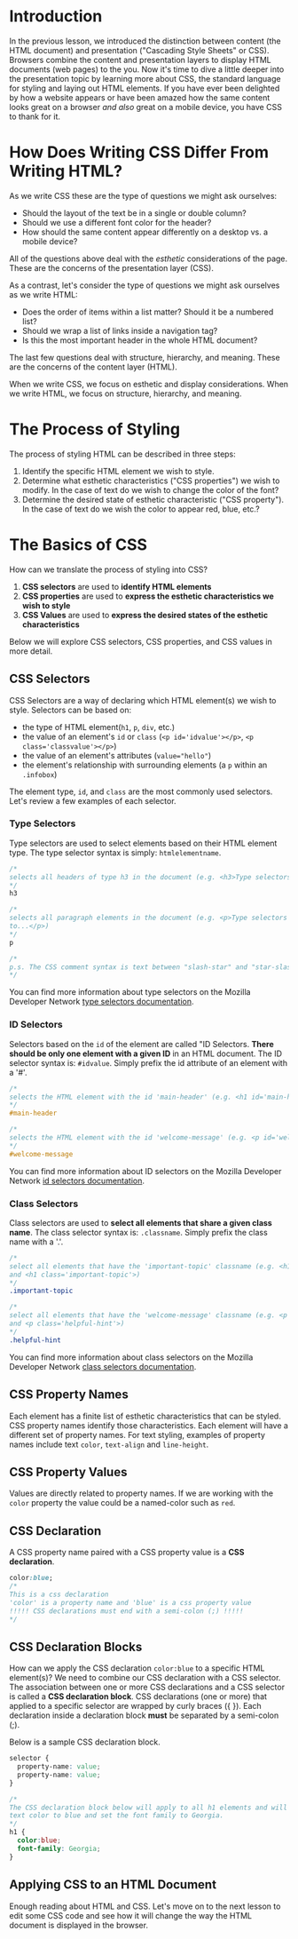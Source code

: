 # Introduction

In the previous lesson, we introduced the distinction between content (the HTML
document) and presentation ("Cascading Style Sheets" or CSS). Browsers combine
the content and presentation layers to display HTML documents (web pages) to
the you. Now it's time to dive a little deeper into the presentation topic by
learning more about CSS, the standard language for styling and laying out HTML
elements.  If you have ever been delighted by how a website appears or have
been amazed how the same content looks great on a browser _and also_ great on a
mobile device, you have CSS to thank for it.

# How Does Writing CSS Differ From Writing HTML?

As we write CSS these are the type of questions we might ask ourselves:

- Should the layout of the text be in a single or double column?
- Should we use a different font color for the header?
- How should the same content appear differently on a desktop vs. a mobile
device?

All of the questions above deal with the *esthetic* considerations of the page.
These are the concerns of the presentation layer (CSS).

As a contrast, let's consider the type of questions we might ask ourselves as
we write HTML:

- Does the order of items within a list matter? Should it be a numbered list?
- Should we wrap a list of links inside a navigation tag?
- Is this the most important header in the whole HTML document?

The last few questions deal with structure, hierarchy, and meaning. These are
the concerns of the content layer (HTML).

When we write CSS, we focus on esthetic and display considerations. When we
write HTML, we focus on structure, hierarchy, and meaning.

# The Process of Styling

The process of styling HTML can be described in three steps:

1. Identify the specific HTML element we wish to style.
2. Determine what esthetic characteristics ("CSS properties") we wish to
   modify. In the case of text do we wish to change the color of
   the font?
3. Determine the desired state of esthetic characteristic ("CSS property"). In
   the case of text do we wish the color to appear red, blue, etc.?

# The Basics of CSS

How can we translate the process of styling into CSS?

1. **CSS selectors** are used to **identify HTML elements**
2. **CSS properties** are used to **express the esthetic characteristics we wish
   to style**
3. **CSS Values** are used to **express the desired states of the esthetic
   characteristics**

Below we will explore CSS selectors, CSS properties, and CSS values in more detail.

## CSS Selectors

CSS Selectors are a way of declaring which HTML element(s) we wish to style.
Selectors can be based on:

- the type of HTML element(`h1`, `p`, `div`, etc.)
- the value of an element's `id` or `class` (`<p id='idvalue'></p>`,
`<p class='classvalue'></p>`)
- the value of an element's attributes (`value="hello"`)
- the element's relationship with surrounding elements (a `p` within an
  `.infobox`)

The element type, `id`, and `class` are the most commonly used selectors. Let's
review a few examples of each selector.

### Type Selectors

Type selectors are used to select elements based on their HTML element type.
The type selector syntax is simply: `htmlelementname`.

```css
/*
selects all headers of type h3 in the document (e.g. <h3>Type selectors</h3>)
*/
h3

/*
selects all paragraph elements in the document (e.g. <p>Type selectors are used
to...</p>)
*/
p

/*
p.s. The CSS comment syntax is text between "slash-star" and "star-slash"
*/

```

You can find more information about type selectors on the Mozilla Developer
Network [type selectors documentation][].

### ID Selectors

Selectors based on the `id` of the element are called "ID Selectors.  **There
should be only one element with a given ID** in an HTML document. The ID
selector syntax is: `#idvalue`. Simply prefix the id attribute of an element
with a '#'.

```css
/*
selects the HTML element with the id 'main-header' (e.g. <h1 id='main-header'>)
*/
#main-header

/*
selects the HTML element with the id 'welcome-message' (e.g. <p id='welcome-message'>)
*/
#welcome-message
```

You can find more information about ID selectors on the Mozilla Developer Network
[id selectors documentation][].

### Class Selectors

Class selectors are used to **select all elements that share a given class
name**. The class selector syntax is: `.classname`. Simply prefix the class
name with a '.'.

```css
/*
select all elements that have the 'important-topic' classname (e.g. <h1 class='important-topic'>
and <h1 class='important-topic'>)
*/
.important-topic

/*
select all elements that have the 'welcome-message' classname (e.g. <p class='helpful-hint'>
and <p class='helpful-hint'>)
*/
.helpful-hint
```

You can find more information about class selectors on the Mozilla Developer
Network [class selectors documentation][].

## CSS Property Names

Each element has a finite list of esthetic characteristics that can be styled.
CSS property names identify those characteristics. Each element will have a
different set of property names. For text styling, examples of property names
include text `color`, `text-align` and `line-height`.

## CSS Property Values

Values are directly related to property names. If we are working with the `color`
property the value could be a named-color such as `red`.

## CSS Declaration

A CSS property name paired with a CSS property value is a **CSS declaration**.

```css
color:blue;
/*
This is a css declaration
'color' is a property name and 'blue' is a css property value
!!!!! CSS declarations must end with a semi-colon (;) !!!!!
*/
```

## CSS Declaration Blocks

How can we apply the CSS declaration `color:blue` to a specific HTML
element(s)?  We need to combine our CSS declaration with a CSS selector. The
association between one or more CSS declarations and a CSS selector is called a
**CSS declaration block**. CSS declarations (one or more) that applied to a
specific selector are wrapped by curly braces ({ }). Each declaration inside a
declaration block **must** be separated by a semi-colon (;).

Below is a sample CSS declaration block.

```css
selector {
  property-name: value;
  property-name: value;
}
```

```css
/*
The CSS declaration block below will apply to all h1 elements and will change the
text color to blue and set the font family to Georgia.
*/
h1 {
  color:blue;
  font-family: Georgia;
}
```

## Applying CSS to an HTML Document
Enough reading about HTML and CSS. Let's move on to the next lesson to edit some
CSS code and see how it will change the way the HTML document is displayed in the
browser.

[type selectors documentation]: https://developer.mozilla.org/en-US/docs/Web/CSS/Type_selectors
[id selectors documentation]: https://developer.mozilla.org/en-US/docs/Web/CSS/ID_selectors
[class selectors documentation]: https://developer.mozilla.org/en-US/docs/Web/CSS/Class_selectors
